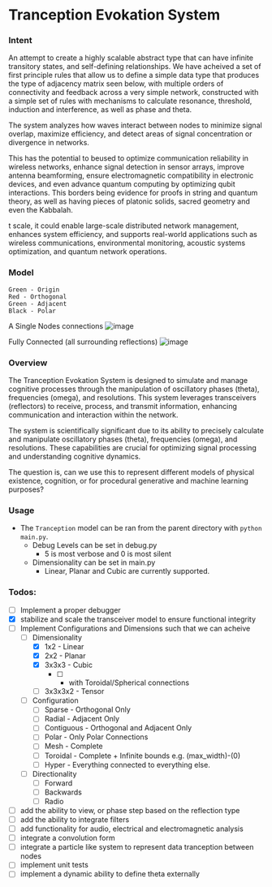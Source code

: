 # Tranception Evokation System

### Intent 
An attempt to create a highly scalable abstract type that can have infinite transitory states, and self-defining relationships. We have acheived a set of first principle rules that allow us to define a simple data type that produces the type of adjacency matrix seen below, with multiple orders of connectivity and feedback across a very simple network, constructed with a simple set of rules with mechanisms to calculate resonance, threshold, induction and interference, as well as phase and theta.

The system analyzes how waves interact between nodes to minimize signal overlap, maximize efficiency, and detect areas of signal concentration or divergence in networks.

This has the potential to beused to optimize communication reliability in wireless networks, enhance signal detection in sensor arrays, improve antenna beamforming, ensure electromagnetic compatibility in electronic devices, and even advance quantum computing by optimizing qubit interactions. This borders being evidence for proofs in string and quantum theory, as well as having pieces of platonic solids, sacred geometry and even the Kabbalah.

 t scale, it could enable large-scale distributed network management, enhances system efficiency, and supports real-world applications such as wireless communications, environmental monitoring, acoustic systems optimization, and quantum network operations.


### Model
```
Green - Origin
Red - Orthogonal
Green - Adjacent
Black - Polar
```
A Single Nodes connections
![image](https://github.com/BigStickStudio/StableChaos/assets/87874714/37af4ce5-b436-48db-8fea-d80c2cfb9262)

Fully Connected (all surrounding reflections)
![image](https://github.com/BigStickStudio/StableChaos/assets/87874714/77c2bd0e-bcee-4e17-87ba-9db02cdae66a)

### Overview
The Tranception Evokation System is designed to simulate and manage cognitive processes through the manipulation of oscillatory phases (theta), frequencies (omega), and resolutions. This system leverages transceivers (reflectors) to receive, process, and transmit information, enhancing communication and interaction within the network.

The system is scientifically significant due to its ability to precisely calculate and manipulate oscillatory phases (theta), frequencies (omega), and resolutions. These capabilities are crucial for optimizing signal processing and understanding cognitive dynamics.

The question is, can we use this to represent different models of physical existence, cognition, or for procedural generative and machine learning purposes?

### Usage

 - The `Tranception` model can be ran from the parent directory with `python main.py`.
    - Debug Levels can be set in debug.py
        - 5 is most verbose and 0 is most silent
    - Dimensionality can be set in main.py
        - Linear, Planar and Cubic are currently supported.

### Todos:
 - [ ] Implement a proper debugger
 - [X] stabilize and scale the transceiver model to ensure functional integrity
 - [ ] Implement Configurations and Dimensions such that we can acheive
    - [ ] Dimensionality
        - [X] 1x2 - Linear
        - [X] 2x2 - Planar
        - [X] 3x3x3 - Cubic
            - [ ] - with Toroidal/Spherical connections
        - [ ] 3x3x3x2 - Tensor 
    - [ ] Configuration
        - [ ] Sparse - Orthogonal Only
        - [ ] Radial - Adjacent Only
        - [ ] Contiguous - Orthogonal and Adjacent Only
        - [ ] Polar - Only Polar Connections
        - [ ] Mesh - Complete
        - [ ] Toroidal - Complete + Infinite bounds e.g. (max_width)-(0)
        - [ ] Hyper - Everything connected to everything else.
    - [ ] Directionality
        - [ ] Forward
        - [ ] Backwards
        - [ ] Radio
 - [ ] add the ability to view, or phase step based on the reflection type
 - [ ] add the ability to integrate filters
 - [ ] add functionality for audio, electrical and electromagnetic analysis
 - [ ] integrate a convolution form
 - [ ] integrate a particle like system to represent data tranception between nodes
 - [ ] implement unit tests
 - [ ] implement a dynamic ability to define theta externally
